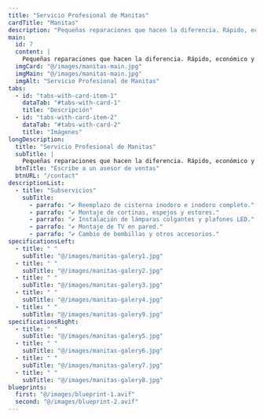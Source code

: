 ```yaml
---
title: "Servicio Profesional de Manitas"
cardTitle: "Manitas"
description: "Pequeñas reparaciones que hacen la diferencia. Rápido, económico y sin complicaciones."
main:
  id: 7
  content: |
    Pequeñas reparaciones que hacen la diferencia. Rápido, económico y sin complicaciones.
  imgCard: "@/images/manitas-main.jpg"
  imgMain: "@/images/manitas-main.jpg"
  imgAlt: "Servicio Profesional de Manitas"
tabs:
  - id: "tabs-with-card-item-1"
    dataTab: "#tabs-with-card-1"
    title: "Descripción"
  - id: "tabs-with-card-item-2"
    dataTab: "#tabs-with-card-2"
    title: "Imágenes"
longDescription:
  title: "Servicio Profesional de Manitas"
  subTitle: |
    Pequeñas reparaciones que hacen la diferencia. Rápido, económico y sin complicaciones."
  btnTitle: "Escribe a un asesor de ventas"
  btnURL: "/contact"
descriptionList:
  - title: "Subservicios"
    subTitle:
      - parrafo: "✔ Reemplazo de cisterna inodoro e inodoro completo."
      - parrafo: "✔ Montaje de cortinas, espejos y estores." 
      - parrafo: "✔ Instalación de lámparas colgantes y plafones LED." 
      - parrafo: "✔ Montaje de TV en pared." 
      - parrafo: "✔ Cambio de bombillas y otros accesorios." 
specificationsLeft:
  - title: " "
    subTitle: "@/images/manitas-galery1.jpg"
  - title: " "
    subTitle: "@/images/manitas-galery2.jpg"
  - title: " "
    subTitle: "@/images/manitas-galery3.jpg"
  - title: " "
    subTitle: "@/images/manitas-galery4.jpg"
  - title: " "
    subTitle: "@/images/manitas-galery9.jpg"
specificationsRight:
  - title: " "
    subTitle: "@/images/manitas-galery5.jpg"
  - title: " "
    subTitle: "@/images/manitas-galery6.jpg"
  - title: " "
    subTitle: "@/images/manitas-galery7.jpg"
  - title: " "
    subTitle: "@/images/manitas-galery8.jpg"
blueprints:
  first: "@/images/blueprint-1.avif"
  second: "@/images/blueprint-2.avif"   
---
```


